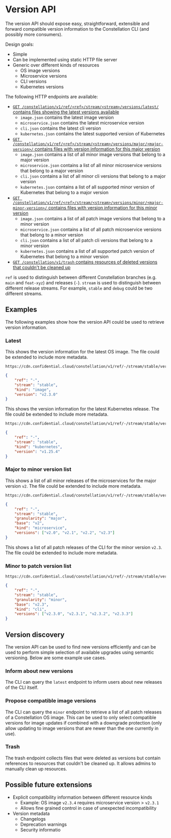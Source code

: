 # Version API

The version API should expose easy, straightforward, extensible and forward compatible version information to the Constellation CLI (and possibly more consumers).

Design goals:

- Simple
- Can be implemented using static HTTP file server
- Generic over different kinds of resources
    - OS image versions
    - Microservice versions
    - CLI versions
    - Kubernetes versions

The following HTTP endpoints are available:

- [`GET /constellation/v1/ref/<ref>/stream/<stream>/versions/latest/` contains files showing the latest versions available](#latest)
    - `image.json` contains the latest image version
    - `microservice.json` contains the latest microservice version
    - `cli.json` contains the latest cli version
    - `kubernetes.json` contains the latest supported version of Kubernetes
- [`GET /constellation/v1/ref/<ref>/stream/<stream>/versions/major/<major-version>/` contains files with version information for this major version](#major-to-minor-version-list)
    - `image.json` contains a list of all minor image versions that belong to a major version
    - `microservice.json` contains a list of all minor microservice versions that belong to a major version
    - `cli.json` contains a list of all minor cli versions that belong to a major version
    - `kubernetes.json` contains a list of all supported minor version of Kubernetes that belong to a major version
- [`GET /constellation/v1/ref/<ref>/stream/<stream>/versions/minor/<major-minor-version>/` contains files with version information for this minor version](#minor-to-patch-version-list)
    - `image.json` contains a list of all patch image versions that belong to a minor version
    - `microservice.json` contains a list of all patch microservice versions that belong to a minor version
    - `cli.json` contains a list of all patch cli versions that belong to a minor version
    - `kubernetes.json` contains a list of all supported patch version of Kubernetes that belong to a minor version
- [`GET /constellation/v1/trash` contains resources of deleted versions that couldn't be cleaned up](#thrash)

`ref` is used to distinguish between different Constellation branches (e.g. `main` and `feat-xyz`) and releases (`-`).
`stream` is used to distinguish between different release streams. For example, `stable` and `debug` could be two different streams.

## Examples

The following examples show how the version API could be used to retrieve version information.

### Latest

This shows the version information for the latest OS image. The file could be extended to include more metadata.

```
https://cdn.confidential.cloud/constellation/v1/ref/-/stream/stable/versions/latest/image.json
```

```json
{
    "ref": "-",
    "stream": "stable",
    "kind": "image",
    "version": "v2.3.0"
}
```

This shows the version information for the latest Kubernetes release. The file could be extended to include more metadata.

```
https://cdn.confidential.cloud/constellation/v1/ref/-/stream/stable/versions/latest/kubernetes.json
```

```json
{
    "ref": "-",
    "stream": "stable",
    "kind": "kubernetes",
    "version": "v1.25.4"
}
```

### Major to minor version list

This shows a list of all minor releases of the microservices for the major version `v2`. The file could be extended to include more metadata.

```
https://cdn.confidential.cloud/constellation/v1/ref/-/stream/stable/versions/major/v2/microservice.json
```

```json
{
    "ref": "-",
    "stream": "stable",
    "granularity": "major",
    "base": "v2",
    "kind": "microservice",
    "versions": ["v2.0", "v2.1", "v2.2", "v2.3"]
}
```

This shows a list of all patch releases of the CLI for the minor version `v2.3`. The file could be extended to include more metadata.

### Minor to patch version list

```
https://cdn.confidential.cloud/constellation/v1/ref/-/stream/stable/versions/minor/v2.3/cli.json
```

```json
{
    "ref": "-",
    "stream": "stable",
    "granularity": "minor",
    "base": "v2.3",
    "kind": "cli",
    "versions": ["v2.3.0", "v2.3.1", "v2.3.2", "v2.3.3"]
}
```

## Version discovery

The version API can be used to find new versions efficiently and can be used to perform simple selection of available upgrades using semantic versioning.
Below are some example use cases.

### Inform about new versions

The CLI can query the `latest` endpoint to inform users about new releases of the CLI itself.

### Propose compatible image versions

The CLI can query the `minor` endpoint to retrieve a list of all patch releases of a Constellation OS image. This can be used to only select compatible versions for image updates if combined with a downgrade protection (only allow updating to image versions that are newer than the one currently in use).

### Trash

The trash endpoint collects files that were deleted as versions but contain references to resources that couldn't be cleaned up.
It allows admins to manually clean up resources.


## Possible future extensions

- Explicit compatibility information between different resource kinds
    - Example: OS image `v2.3.4` requires microservice version > `v2.3.1`
    - Allows fine grained control in case of unexpected incompatibility
- Version metadata
    - Changelogs
    - Deprecation warnings
    - Security informatio
